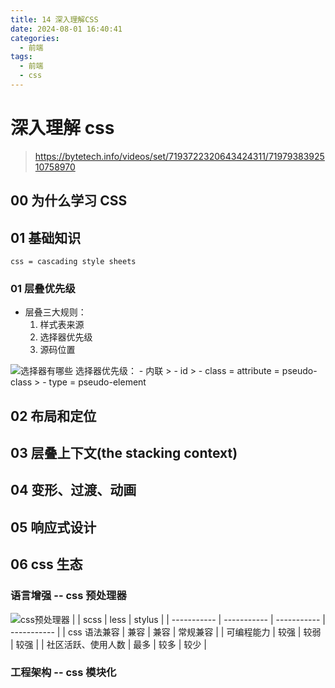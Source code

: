 ```yaml
---
title: 14 深入理解CSS
date: 2024-08-01 16:40:41
categories:
  - 前端
tags:
  - 前端
  - css
---
```


# 深入理解 css

> https://bytetech.info/videos/set/7193722320643424311/7197938392510758970

## 00 为什么学习 CSS

## 01 基础知识

    css = cascading style sheets

### 01 层叠优先级

- 层叠三大规则：
  1. 样式表来源
  2. 选择器优先级
  3. 源码位置

![选择器有哪些](/images/选择器有哪些.png)
选择器优先级： - 内联 > - id > - class = attribute = pseudo-class > - type = pseudo-element

## 02 布局和定位

## 03 层叠上下文(the stacking context)

## 04 变形、过渡、动画

## 05 响应式设计

## 06 css 生态

### 语言增强 -- css 预处理器

![css预处理器](/images/css预处理器.png)
| | scss | less | stylus |
| ----------- | ----------- | ----------- | ----------- |
| css 语法兼容 | 兼容 | 兼容 | 常规兼容 |
| 可编程能力 | 较强 | 较弱 | 较强 |
| 社区活跃、使用人数 | 最多 | 较多 | 较少 |

### 工程架构 -- css 模块化
